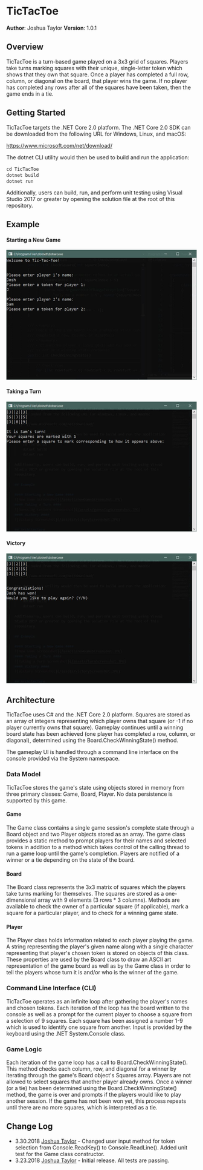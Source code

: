 # TicTacToe

**Author**: Joshua Taylor
**Version**: 1.0.1

## Overview

TicTacToe is a turn-based game played on a 3x3 grid of squares. Players take
turns marking squares with their unique, single-letter token which shows that
they own that square. Once a player has completed a full row, column, or
diagonal on the board, that player wins the game. If no player has completed
any rows after all of the squares have been taken, then the game ends in a tie.

## Getting Started

TicTacToe targets the .NET Core 2.0 platform. The .NET Core 2.0 SDK can
be downloaded from the following URL for Windows, Linux, and macOS:

https://www.microsoft.com/net/download/

The dotnet CLI utility would then be used to build and run the application:

    cd TicTacToe
    dotnet build
    dotnet run

Additionally, users can build, run, and perform unit testing using Visual
Studio 2017 or greater by opening the solution file at the root of this
repository.

## Example

#### Starting a New Game ####
![New Game Screenshot](/assets/newGameScreenshot.JPG)
#### Taking a Turn ####
![Taking a Turn Screenshot](/assets/turnScreenshot.JPG)
#### Victory ####
![Victory Screenshot](/assets/victoryScreenshot.JPG)

## Architecture

TicTacToe uses C# and the .NET Core 2.0 platform. Squares are stored as an
array of integers representing which player owns that square (or -1 if no
player currently owns that square). Gameplay continues until a winning board
state has been achieved (one player has completed a row, column, or diagonal),
determined using the Board.CheckWinningState() method.

The gameplay UI is handled through a command line interface on the console
provided via the System namespace.

### Data Model

TicTacToe stores the game's state using objects stored in memory from three
primary classes: Game, Board, Player. No data persistence is supported by
this game.

#### Game ####

The Game class contains a single game session's complete state through a
Board object and two Player objects stored as an array. The game class
provides a static method to prompt players for their names and selected
tokens in addition to a method which takes control of the calling thread
to run a game loop until the game's completion. Players are notified of
a winner or a tie depending on the state of the board.

#### Board ####

The Board class represents the 3x3 matrix of squares which the players
take turns marking for themselves. The squares are stored as a
one-dimensional array with 9 elements (3 rows * 3 columns). Methods are
available to check the owner of a particular square (if applicable),
mark a square for a particular player, and to check for a winning game
state.

#### Player ####

The Player class holds information related to each player playing the game.
A string representing the player's given name along with a single character
representing that player's chosen token is stored on objects of this class.
These properties are used by the Board class to draw an ASCII art
representation of the game board as well as by the Game class in order to
tell the players whose turn it is and/or who is the winner of the game.

### Command Line Interface (CLI)

TicTacToe operates as an infinite loop after gathering the player's names
and chosen tokens. Each iteration of the loop has the board written to the
console as well as a prompt for the current player to choose a square from
a selection of 9 squares. Each square has been assigned a number 1-9 which
is used to identify one square from another. Input is provided by the 
keyboard using the .NET System.Console class.

### Game Logic

Each iteration of the game loop has a call to Board.CheckWinningState().
This method checks each column, row, and diagonal for a winner by iterating
through the game's Board object's Squares array. Players are not allowed to
select squares that another player already owns. Once a winner (or a tie) has
been determined using the Board.CheckWinningState() method, the game is over
and prompts if the players would like to play another session. If the game
has not been won yet, this process repeats until there are no more squares,
which is interpreted as a tie.

## Change Log

* 3.30.2018 [Joshua Taylor](mailto:taylor.joshua88@gmail.com) - Changed
user input method for token selection from Console.ReadKey() to
Console.ReadLine(). Added unit test for the Game class constructor.
* 3.23.2018 [Joshua Taylor](mailto:taylor.joshua88@gmail.com) - Initial
release. All tests are passing.
